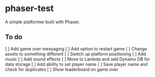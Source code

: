 # phaser-test
A simple platformer built with Phaser.

## To do
[ ] Add game over messaging
[ ] Add option to restart game
[ ] Change assets to something different
[ ] Switch up platform positioning
[ ] Add music
[ ] Add sound effects
[ ] Move to Lambda and add Dynamo DB for data storage
[ ] Add ability to set player name
[ ] Save player name and check for duplicates
[ ] Show leaderboard on game over
